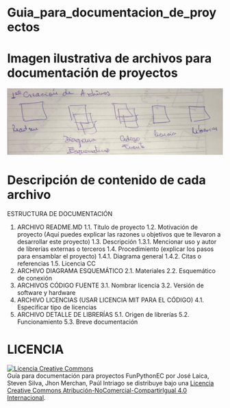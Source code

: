 # Guia_para_documentacion_de_proyectos

# Imagen ilustrativa de archivos para documentación de proyectos
![alt text](https://github.com/FunPythonEC/Guia_para_documentacion_de_proyectos/blob/master/Imagenes/WhatsApp%20Image%202018-09-11%20at%2013.07.05.jpeg)

# Descripción de contenido de cada archivo

ESTRUCTURA DE DOCUMENTACIÓN
1.	ARCHIVO README.MD
1.1.	Título de proyecto
1.2.	Motivación de proyecto (Aquí puedes explicar las razones u objetivos que te llevaron a desarrollar este proyecto)
1.3.	Descripción 
1.3.1.	Mencionar uso y autor de librerías externas o terceros
1.4.	Procedimiento (explicar los pasos para ensamblar el proyecto)
1.4.1.	Diagrama general
1.4.2.	Citas o referencias
1.5.	Licencia CC
2.	ARCHIVO DIAGRAMA ESQUEMÁTICO
2.1.	Materiales
2.2.	Esquemático de conexión
3.	ARCHIVOS CÓDIGO FUENTE
3.1.	Nombrar licencia
3.2.	Versión de software y hardware
4.	ARCHIVO LICENCIAS (USAR LICENCIA MIT PARA EL CÓDIGO)
4.1.	Especificar tipo de licencias
5.	ARCHIVO DETALLE DE LIBRERÍAS
5.1.	Origen de librerías
5.2.	Funcionamiento
5.3.	Breve documentación


LICENCIA
=================================
<a rel="license" href="http://creativecommons.org/licenses/by-nc-sa/4.0/"><img alt="Licencia Creative Commons" style="border-width:0" src="https://i.creativecommons.org/l/by-nc-sa/4.0/88x31.png" /></a><br /><span xmlns:dct="http://purl.org/dc/terms/" href="http://purl.org/dc/dcmitype/Text" property="dct:title" rel="dct:type">Guía para documentación para proyectos FunPythonEC</span> por <span xmlns:cc="http://creativecommons.org/ns#" property="cc:attributionName">José Laica, Steven Silva, Jhon Merchan, Paúl Intriago</span> se distribuye bajo una <a rel="license" href="http://creativecommons.org/licenses/by-nc-sa/4.0/">Licencia Creative Commons Atribución-NoComercial-CompartirIgual 4.0 Internacional</a>.
